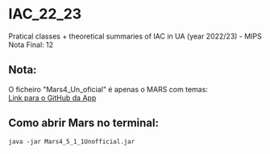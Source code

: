 # IAC_22_23
Pratical classes + theoretical summaries of IAC in UA (year 2022/23) - MIPS <br />
Nota Final: 12

## Nota:
O ficheiro "Mars4_Un_oficial" é apenas o MARS com temas:
<br />
[Link para o GitHub da App](https://github.com/aeris170/MARS-Theme-Engine.git)

## Como abrir Mars no terminal:
```txt
java -jar Mars4_5_1_1Unofficial.jar
```
